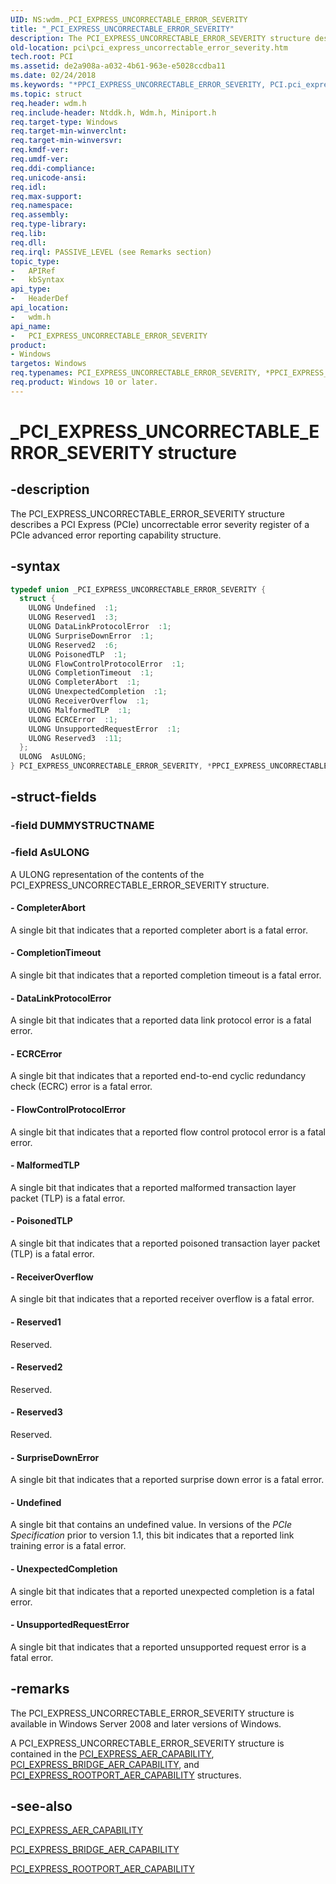 ```yaml
---
UID: NS:wdm._PCI_EXPRESS_UNCORRECTABLE_ERROR_SEVERITY
title: "_PCI_EXPRESS_UNCORRECTABLE_ERROR_SEVERITY"
description: The PCI_EXPRESS_UNCORRECTABLE_ERROR_SEVERITY structure describes a PCI Express (PCIe) uncorrectable error severity register of a PCIe advanced error reporting capability structure.
old-location: pci\pci_express_uncorrectable_error_severity.htm
tech.root: PCI
ms.assetid: de2a908a-a032-4b61-963e-e5028ccdba11
ms.date: 02/24/2018
ms.keywords: "*PPCI_EXPRESS_UNCORRECTABLE_ERROR_SEVERITY, PCI.pci_express_uncorrectable_error_severity, PCI_EXPRESS_UNCORRECTABLE_ERROR_SEVERITY, PCI_EXPRESS_UNCORRECTABLE_ERROR_SEVERITY union [Buses], PPCI_EXPRESS_UNCORRECTABLE_ERROR_SEVERITY, PPCI_EXPRESS_UNCORRECTABLE_ERROR_SEVERITY union pointer [Buses], _PCI_EXPRESS_UNCORRECTABLE_ERROR_SEVERITY, pci_struct_49aec790-2c99-489c-b0ca-0653ebe5b52c.xml, wdm/PCI_EXPRESS_UNCORRECTABLE_ERROR_SEVERITY, wdm/PPCI_EXPRESS_UNCORRECTABLE_ERROR_SEVERITY"
ms.topic: struct
req.header: wdm.h
req.include-header: Ntddk.h, Wdm.h, Miniport.h
req.target-type: Windows
req.target-min-winverclnt:
req.target-min-winversvr:
req.kmdf-ver:
req.umdf-ver:
req.ddi-compliance:
req.unicode-ansi:
req.idl:
req.max-support:
req.namespace:
req.assembly:
req.type-library:
req.lib:
req.dll:
req.irql: PASSIVE_LEVEL (see Remarks section)
topic_type:
-	APIRef
-	kbSyntax
api_type:
-	HeaderDef
api_location:
-	wdm.h
api_name:
-	PCI_EXPRESS_UNCORRECTABLE_ERROR_SEVERITY
product:
- Windows
targetos: Windows
req.typenames: PCI_EXPRESS_UNCORRECTABLE_ERROR_SEVERITY, *PPCI_EXPRESS_UNCORRECTABLE_ERROR_SEVERITY
req.product: Windows 10 or later.
---
```


# _PCI_EXPRESS_UNCORRECTABLE_ERROR_SEVERITY structure


## -description


The PCI_EXPRESS_UNCORRECTABLE_ERROR_SEVERITY structure describes a PCI Express (PCIe) uncorrectable error severity register of a PCIe advanced error reporting capability structure.


## -syntax


```cpp
typedef union _PCI_EXPRESS_UNCORRECTABLE_ERROR_SEVERITY {
  struct {
    ULONG Undefined  :1;
    ULONG Reserved1  :3;
    ULONG DataLinkProtocolError  :1;
    ULONG SurpriseDownError  :1;
    ULONG Reserved2  :6;
    ULONG PoisonedTLP  :1;
    ULONG FlowControlProtocolError  :1;
    ULONG CompletionTimeout  :1;
    ULONG CompleterAbort  :1;
    ULONG UnexpectedCompletion  :1;
    ULONG ReceiverOverflow  :1;
    ULONG MalformedTLP  :1;
    ULONG ECRCError  :1;
    ULONG UnsupportedRequestError  :1;
    ULONG Reserved3  :11;
  };
  ULONG  AsULONG;
} PCI_EXPRESS_UNCORRECTABLE_ERROR_SEVERITY, *PPCI_EXPRESS_UNCORRECTABLE_ERROR_SEVERITY;
```


## -struct-fields




### -field DUMMYSTRUCTNAME




### -field AsULONG

A ULONG representation of the contents of the PCI_EXPRESS_UNCORRECTABLE_ERROR_SEVERITY structure.


#### - CompleterAbort

A single bit that indicates that a reported completer abort is a fatal error.


#### - CompletionTimeout

A single bit that indicates that a reported completion timeout is a fatal error.


#### - DataLinkProtocolError

A single bit that indicates that a reported data link protocol error is a fatal error.


#### - ECRCError

A single bit that indicates that a reported end-to-end cyclic redundancy check (ECRC) error is a fatal error.


#### - FlowControlProtocolError

A single bit that indicates that a reported flow control protocol error is a fatal error.


#### - MalformedTLP

A single bit that indicates that a reported malformed transaction layer packet (TLP) is a fatal error.


#### - PoisonedTLP

A single bit that indicates that a reported poisoned transaction layer packet (TLP) is a fatal error.


#### - ReceiverOverflow

A single bit that indicates that a reported receiver overflow is a fatal error.


#### - Reserved1

Reserved.


#### - Reserved2

Reserved.


#### - Reserved3

Reserved.


#### - SurpriseDownError

A single bit that indicates that a reported surprise down error is a fatal error.


#### - Undefined

A single bit that contains an undefined value. In versions of the <i>PCIe Specification</i> prior to version 1.1, this bit indicates that a reported link training error is a fatal error.


#### - UnexpectedCompletion

A single bit that indicates that a reported unexpected completion is a fatal error.


#### - UnsupportedRequestError

A single bit that indicates that a reported unsupported request error is a fatal error.


## -remarks



The PCI_EXPRESS_UNCORRECTABLE_ERROR_SEVERITY structure is available in Windows Server 2008 and later versions of Windows.

A PCI_EXPRESS_UNCORRECTABLE_ERROR_SEVERITY structure is contained in the <a href="https://msdn.microsoft.com/library/windows/hardware/ff537457">PCI_EXPRESS_AER_CAPABILITY</a>, <a href="https://msdn.microsoft.com/library/windows/hardware/ff537458">PCI_EXPRESS_BRIDGE_AER_CAPABILITY</a>, and <a href="https://msdn.microsoft.com/library/windows/hardware/ff537472">PCI_EXPRESS_ROOTPORT_AER_CAPABILITY</a> structures.




## -see-also

<a href="https://msdn.microsoft.com/library/windows/hardware/ff537457">PCI_EXPRESS_AER_CAPABILITY</a>



<a href="https://msdn.microsoft.com/library/windows/hardware/ff537458">PCI_EXPRESS_BRIDGE_AER_CAPABILITY</a>



<a href="https://msdn.microsoft.com/library/windows/hardware/ff537472">PCI_EXPRESS_ROOTPORT_AER_CAPABILITY</a>



 

 


